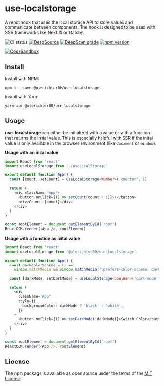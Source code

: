 # use-localstorage

A react hook that uses the [local storage API](https://developer.mozilla.org/en-US/docs/Web/API/Window/localStorage) to store values and communicate between components. The hook is designed to be used with SSR frameworks like NextJS or Gatsby.


![CI status](https://github.com/olerichter00/use-localstorage/workflows/CI/badge.svg)
[![DeepSource](https://deepsource.io/gh/olerichter00/use-localstorage.svg/?label=active+issues)](https://deepsource.io/gh/olerichter00/use-localstorage/?ref=repository-badge)
[![DeepScan grade](https://deepscan.io/api/teams/11955/projects/15037/branches/294269/badge/grade.svg)](https://deepscan.io/dashboard#view=project&tid=11955&pid=15037&bid=294269)
[![npm version](https://badge.fury.io/js/%40olerichter00%2Fuse-localstorage.svg)](https://badge.fury.io/js/%40olerichter00%2Fuse-localstorage)


[![CodeSandbox](https://codesandbox.io/static/img/play-codesandbox.svg)](https://codesandbox.io/s/elated-fast-fuk2u?fontsize=14&hidenavigation=1&theme=dark)

## Install

Install with NPM:

```
npm i --save @olerichter00/use-localstorage
```

Install with Yarn:

```
yarn add @olerichter00/use-localstorage
```

## Usage

**use-localstorage** can either be initialized with a value or with a function that returns the initial value. This is especially helpful with SSR if the inital value is only available in the browser environment (like `document` or `window`).

**Usage with an inital value**

```typescript
import React from 'react'
import useLocalStorage from './useLocalStorage'

export default function App() {
  const [count, setCount] = useLocalStorage<number>('counter', 1)

  return (
    <div className="App">
      <button onClick={() => setCount(count + 1)}>+</button>
      <div>Count: {count}</div>
    </div>
  )
}

const rootElement = document.getElementById('root')
ReactDOM.render(<App />, rootElement)
```

**Usage with a function as inital value**

```typescript
import React from 'react'
import useLocalStorage from '@olerichter00/use-localstorage'

export default function App() {
  const darkColorScheme = () =>
    window.matchMedia && window.matchMedia('(prefers-color-scheme: dark)').matches

  const [darkMode, setDarkMode] = useLocalStorage<boolean>('dark-mode', darkColorScheme)

  return (
    <div
      className="App"
      style={{
        backgroundColor: darkMode ? 'black' : 'white',
      }}
    >
      <button onClick={() => setDarkMode(!darkMode)}>Switch Color</button>
    </div>
  )
}

const rootElement = document.getElementById('root')
ReactDOM.render(<App />, rootElement)
```


## License

The npm package is available as open source under the terms of the [MIT License](https://opensource.org/licenses/MIT).
